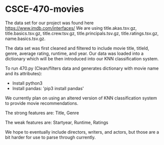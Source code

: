 # CSCE-470-movies
The data set for our project was found here https://www.imdb.com/interfaces/ We are using title.akas.tsv.gz, title.basics.tsv.gz, title.crew.tsv.gz, title.principals.tsv.gz, title.ratings.tsv.gz, name.basics.tsv.gz.

The data set was first cleaned and filtered to include movie title, titleId, genre, average rating, runtime, and year. Our data was loaded into a dictionary which will be then introduced into our KNN classification system. 

To run 470.py (Clean/filters data and generates dictionary with movie name and its attributes): 
- Install python3 
- Install pandas: 'pip3 install pandas'

We currently plan on using an altered version of KNN classification system to provide movie recommendations.

The strong features are: Title, Genre

The weak features are: Startyear, Runtime, Ratings

We hope to eventually include directors, writers, and actors, but those are a bit harder for use to parse through currently.
